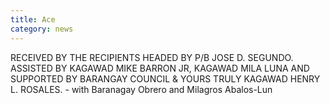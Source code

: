 ```yaml
---
title: Ace
category: news
---
```


RECEIVED BY THE RECIPIENTS HEADED BY P/B JOSE D. SEGUNDO. ASSISTED BY KAGAWAD MIKE BARRON JR, KAGAWAD MILA LUNA AND SUPPORTED BY BARANGAY COUNCIL & YOURS TRULY KAGAWAD HENRY L. ROSALES. - with Baranagay Obrero and Milagros Abalos-Lun
